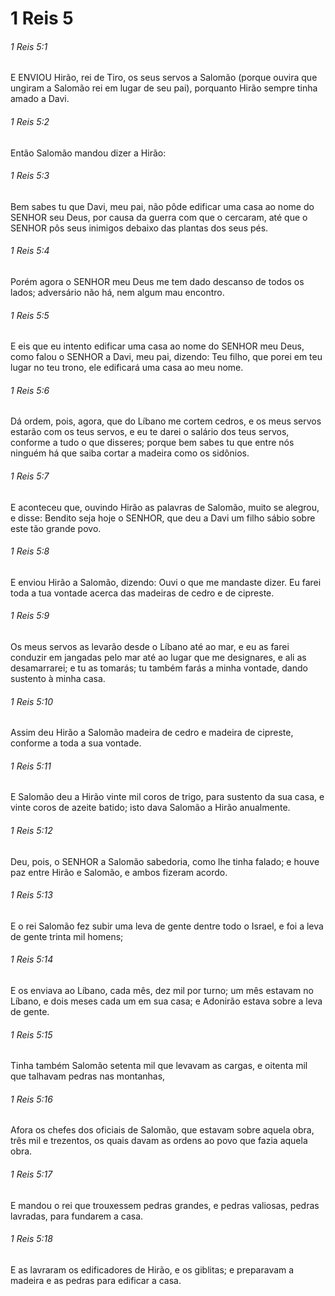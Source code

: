 # 1 Reis 5

###### 1 Reis 5:1

E ENVIOU Hirão, rei de Tiro, os seus servos a Salomão (porque ouvira que ungiram a Salomão rei em lugar de seu pai), porquanto Hirão sempre tinha amado a Davi.

###### 1 Reis 5:2

Então Salomão mandou dizer a Hirão:

###### 1 Reis 5:3

Bem sabes tu que Davi, meu pai, não pôde edificar uma casa ao nome do SENHOR seu Deus, por causa da guerra com que o cercaram, até que o SENHOR pôs seus inimigos debaixo das plantas dos seus pés.

###### 1 Reis 5:4

Porém agora o SENHOR meu Deus me tem dado descanso de todos os lados; adversário não há, nem algum mau encontro.

###### 1 Reis 5:5

E eis que eu intento edificar uma casa ao nome do SENHOR meu Deus, como falou o SENHOR a Davi, meu pai, dizendo: Teu filho, que porei em teu lugar no teu trono, ele edificará uma casa ao meu nome.

###### 1 Reis 5:6

Dá ordem, pois, agora, que do Líbano me cortem cedros, e os meus servos estarão com os teus servos, e eu te darei o salário dos teus servos, conforme a tudo o que disseres; porque bem sabes tu que entre nós ninguém há que saiba cortar a madeira como os sidônios.

###### 1 Reis 5:7

E aconteceu que, ouvindo Hirão as palavras de Salomão, muito se alegrou, e disse: Bendito seja hoje o SENHOR, que deu a Davi um filho sábio sobre este tão grande povo.

###### 1 Reis 5:8

E enviou Hirão a Salomão, dizendo: Ouvi o que me mandaste dizer. Eu farei toda a tua vontade acerca das madeiras de cedro e de cipreste.

###### 1 Reis 5:9

Os meus servos as levarão desde o Líbano até ao mar, e eu as farei conduzir em jangadas pelo mar até ao lugar que me designares, e ali as desamarrarei; e tu as tomarás; tu também farás a minha vontade, dando sustento à minha casa.

###### 1 Reis 5:10

Assim deu Hirão a Salomão madeira de cedro e madeira de cipreste, conforme a toda a sua vontade.

###### 1 Reis 5:11

E Salomão deu a Hirão vinte mil coros de trigo, para sustento da sua casa, e vinte coros de azeite batido; isto dava Salomão a Hirão anualmente.

###### 1 Reis 5:12

Deu, pois, o SENHOR a Salomão sabedoria, como lhe tinha falado; e houve paz entre Hirão e Salomão, e ambos fizeram acordo.

###### 1 Reis 5:13

E o rei Salomão fez subir uma leva de gente dentre todo o Israel, e foi a leva de gente trinta mil homens;

###### 1 Reis 5:14

E os enviava ao Líbano, cada mês, dez mil por turno; um mês estavam no Líbano, e dois meses cada um em sua casa; e Adonirão estava sobre a leva de gente.

###### 1 Reis 5:15

Tinha também Salomão setenta mil que levavam as cargas, e oitenta mil que talhavam pedras nas montanhas,

###### 1 Reis 5:16

Afora os chefes dos oficiais de Salomão, que estavam sobre aquela obra, três mil e trezentos, os quais davam as ordens ao povo que fazia aquela obra.

###### 1 Reis 5:17

E mandou o rei que trouxessem pedras grandes, e pedras valiosas, pedras lavradas, para fundarem a casa.

###### 1 Reis 5:18

E as lavraram os edificadores de Hirão, e os giblitas; e preparavam a madeira e as pedras para edificar a casa.

